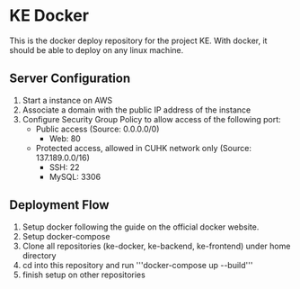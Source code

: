 # KE Docker
This is the docker deploy repository for the project KE. With docker, it should be able to deploy on any linux machine.

## Server Configuration
1. Start a instance on AWS
2. Associate a domain with the public IP address of the instance
3. Configure Security Group Policy to allow access of the following port: 
   * Public access (Source: 0.0.0.0/0)
     * Web: 80
   * Protected access, allowed in CUHK network only (Source: 137.189.0.0/16)
     * SSH: 22
     * MySQL: 3306

## Deployment Flow
1. Setup docker following the guide on the official docker website.
2. Setup docker-compose
3. Clone all repositories (ke-docker, ke-backend, ke-frontend) under home directory
4. cd into this repository and run '''docker-compose up --build'''
5. finish setup on other repositories
